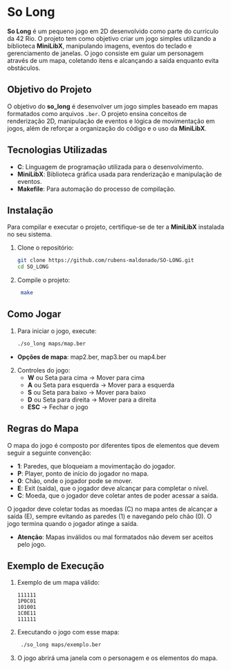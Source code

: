 # So Long

**So Long** é um pequeno jogo em 2D desenvolvido como parte do currículo da 42 Rio. O projeto tem como objetivo criar um jogo simples utilizando a biblioteca **MiniLibX**, manipulando imagens, eventos do teclado e gerenciamento de janelas. O jogo consiste em guiar um personagem através de um mapa, coletando itens e alcançando a saída enquanto evita obstáculos.

## Objetivo do Projeto

O objetivo do **so_long** é desenvolver um jogo simples baseado em mapas formatados como arquivos `.ber`. O projeto ensina conceitos de renderização 2D, manipulação de eventos e lógica de movimentação em jogos, além de reforçar a organização do código e o uso da **MiniLibX**.

## Tecnologias Utilizadas

- **C**: Linguagem de programação utilizada para o desenvolvimento.
- **MiniLibX**: Biblioteca gráfica usada para renderização e manipulação de eventos.
- **Makefile**: Para automação do processo de compilação.

## Instalação

Para compilar e executar o projeto, certifique-se de ter a **MiniLibX** instalada no seu sistema.

1. Clone o repositório:
   ```bash
   git clone https://github.com/rubens-maldonado/SO-LONG.git
   cd SO_LONG

2. Compile o projeto:
   ```bash
    make

## Como Jogar

1. Para iniciar o jogo, execute:
   ```bash
   ./so_long maps/map.ber

  - **Opções de mapa**: map2.ber, map3.ber ou map4.ber

2. Controles do jogo:
   - **W** ou Seta para cima → Mover para cima
   - **A** ou Seta para esquerda → Mover para a esquerda
   - **S** ou Seta para baixo → Mover para baixo
   - **D** ou Seta para direita → Mover para a direita
   - **ESC** → Fechar o jogo

## Regras do Mapa

O mapa do jogo é composto por diferentes tipos de elementos que devem seguir a seguinte convenção:

   - **1**: Paredes, que bloqueiam a movimentação do jogador.
   - **P**: Player, ponto de início do jogador no mapa.
   - **0**: Chão, onde o jogador pode se mover.
   - **E**: Exit (saída), que o jogador deve alcançar para completar o nível.
   - **C**: Moeda, que o jogador deve coletar antes de poder acessar a saída.

O jogador deve coletar todas as moedas (C) no mapa antes de alcançar a saída (E), sempre evitando as paredes (1) e navegando pelo chão (0). O jogo termina quando o jogador atinge a saída.
  - **Atenção**: Mapas inválidos ou mal formatados não devem ser aceitos pelo jogo.


## Exemplo de Execução

1. Exemplo de um mapa válido:
   ```ber
   111111
   1P0C01
   101001
   1C0E11
   111111
2. Executando o jogo com esse mapa:
   ```bash
    ./so_long maps/exemplo.ber

3. O jogo abrirá uma janela com o personagem e os elementos do mapa.
